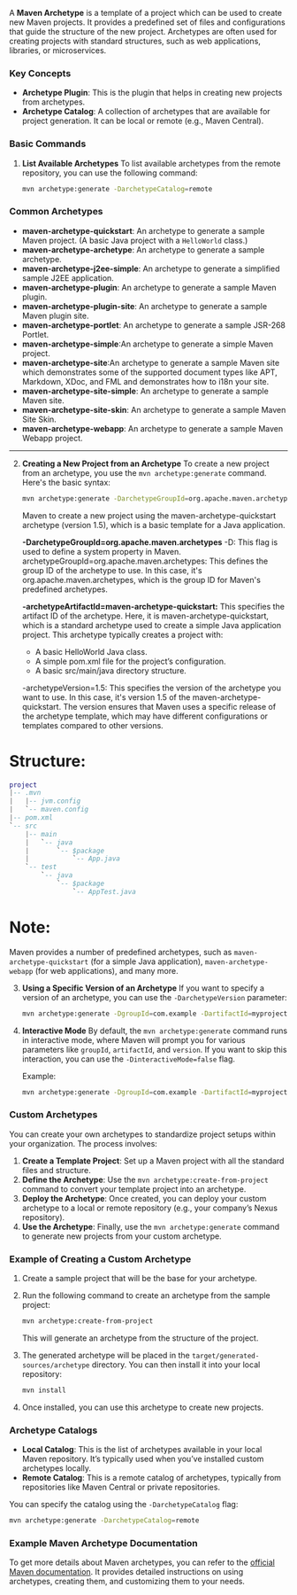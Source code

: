 A **Maven Archetype** is a template of a project which can be used to create new Maven projects. It provides a predefined set of files and configurations that guide the structure of the new project. Archetypes are often used for creating projects with standard structures, such as web applications, libraries, or microservices.

### Key Concepts
- **Archetype Plugin**: This is the plugin that helps in creating new projects from archetypes.
- **Archetype Catalog**: A collection of archetypes that are available for project generation. It can be local or remote (e.g., Maven Central).

### Basic Commands

1. **List Available Archetypes**
   To list available archetypes from the remote repository, you can use the following command:

   ```bash
   mvn archetype:generate -DarchetypeCatalog=remote
   ```

### Common Archetypes
- **maven-archetype-quickstart**: An archetype to generate a sample Maven project. (A basic Java project with a `HelloWorld` class.)
- **maven-archetype-archetype**: An archetype to generate a sample archetype.
- **maven-archetype-j2ee-simple**: An archetype to generate a simplified sample J2EE application.
- **maven-archetype-plugin**: An archetype to generate a sample Maven plugin.
- **maven-archetype-plugin-site**: An archetype to generate a sample Maven plugin site.
- **maven-archetype-portlet**: An archetype to generate a sample JSR-268 Portlet.
- **maven-archetype-simple**:An archetype to generate a simple Maven project.
- **maven-archetype-site**:An archetype to generate a sample Maven site which demonstrates some of the supported document types like APT, Markdown, XDoc, and FML and demonstrates how to i18n your site.
- **maven-archetype-site-simple**: An archetype to generate a sample Maven site.
- **maven-archetype-site-skin**: An archetype to generate a sample Maven Site Skin.
- **maven-archetype-webapp**: An archetype to generate a sample Maven Webapp project.

---

2. **Creating a New Project from an Archetype**
   To create a new project from an archetype, you use the `mvn archetype:generate` command. Here's the basic syntax:

   ```bash
   mvn archetype:generate -DarchetypeGroupId=org.apache.maven.archetypes -DarchetypeArtifactId=maven-archetype-quickstart -DarchetypeVersion=1.5
   ```
   Maven to create a new project using the maven-archetype-quickstart archetype (version 1.5), which is a basic template for a Java application.

   **-DarchetypeGroupId=org.apache.maven.archetypes**
   -D: This flag is used to define a system property in Maven.
   archetypeGroupId=org.apache.maven.archetypes: This defines the group ID of the archetype to use. In this case, it's org.apache.maven.archetypes, which is the group ID for Maven's predefined archetypes.

   **-archetypeArtifactId=maven-archetype-quickstart:**
    This specifies the artifact ID of the archetype. Here, it is maven-archetype-quickstart, which is a standard archetype used to create a simple Java application project. This archetype typically creates a project with:
   - A basic HelloWorld Java class.
   - A simple pom.xml file for the project’s configuration.
   - A basic src/main/java directory structure.

   -archetypeVersion=1.5: This specifies the version of the archetype you want to use. In this case, it's version 1.5 of the maven-archetype-quickstart. The version ensures that Maven uses a specific release of the archetype template, which may have different configurations or templates compared to other versions.

# Structure:
```lua
project
|-- .mvn
|   |-- jvm.config
|   `-- maven.config
|-- pom.xml
`-- src
    |-- main
    |   `-- java
    |       `-- $package
    |           `-- App.java
    `-- test
        `-- java
            `-- $package
                `-- AppTest.java
```

# Note:
   Maven provides a number of predefined archetypes, such as `maven-archetype-quickstart` (for a simple Java application), `maven-archetype-webapp` (for web applications), and many more.

3. **Using a Specific Version of an Archetype**
   If you want to specify a version of an archetype, you can use the `-DarchetypeVersion` parameter:

   ```bash
   mvn archetype:generate -DgroupId=com.example -DartifactId=myproject -DarchetypeArtifactId=maven-archetype-quickstart -DarchetypeVersion=1.4
   ```

4. **Interactive Mode**
   By default, the `mvn archetype:generate` command runs in interactive mode, where Maven will prompt you for various parameters like `groupId`, `artifactId`, and `version`. If you want to skip this interaction, you can use the `-DinteractiveMode=false` flag.

   Example:
   ```bash
   mvn archetype:generate -DgroupId=com.example -DartifactId=myproject -DarchetypeArtifactId=maven-archetype-quickstart -DinteractiveMode=false
   ```

### Custom Archetypes
You can create your own archetypes to standardize project setups within your organization. The process involves:

1. **Create a Template Project**: Set up a Maven project with all the standard files and structure.
2. **Define the Archetype**: Use the `mvn archetype:create-from-project` command to convert your template project into an archetype.
3. **Deploy the Archetype**: Once created, you can deploy your custom archetype to a local or remote repository (e.g., your company’s Nexus repository).
4. **Use the Archetype**: Finally, use the `mvn archetype:generate` command to generate new projects from your custom archetype.

### Example of Creating a Custom Archetype

1. Create a sample project that will be the base for your archetype.
2. Run the following command to create an archetype from the sample project:

   ```bash
   mvn archetype:create-from-project
   ```

   This will generate an archetype from the structure of the project.

3. The generated archetype will be placed in the `target/generated-sources/archetype` directory. You can then install it into your local repository:

   ```bash
   mvn install
   ```

4. Once installed, you can use this archetype to create new projects.

### Archetype Catalogs

- **Local Catalog**: This is the list of archetypes available in your local Maven repository. It’s typically used when you’ve installed custom archetypes locally.
- **Remote Catalog**: This is a remote catalog of archetypes, typically from repositories like Maven Central or private repositories.

You can specify the catalog using the `-DarchetypeCatalog` flag:

```bash
mvn archetype:generate -DarchetypeCatalog=remote
```

### Example Maven Archetype Documentation
To get more details about Maven archetypes, you can refer to the [official Maven documentation](https://maven.apache.org/archetypes/). It provides detailed instructions on using archetypes, creating them, and customizing them to your needs.
